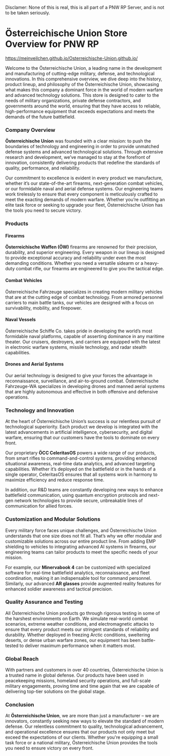 Disclamer: None of this is real, this is all part of a PNW RP Server, and is not to be taken seriously.
# Österreichische Union Store Overview for PNW RP
https://meinveilchen.github.io/Osterreichische-Union.github.io/

Welcome to the Österreichische Union, a leading name in the development and manufacturing of cutting-edge military, defense, and technological innovations. In this comprehensive overview, we dive deep into the history, product lineup, and philosophy of the Österreichische Union, showcasing what makes this company a dominant force in the world of modern warfare and advanced technology solutions. This store is designed to cater to the needs of military organizations, private defense contractors, and governments around the world, ensuring that they have access to reliable, high-performance equipment that exceeds expectations and meets the demands of the future battlefield.

### Company Overview

**Österreichische Union** was founded with a clear mission: to push the boundaries of technology and engineering in order to provide unmatched defense systems and advanced technological solutions. Through extensive research and development, we’ve managed to stay at the forefront of innovation, consistently delivering products that redefine the standards of quality, performance, and reliability.

Our commitment to excellence is evident in every product we manufacture, whether it’s our state-of-the-art firearms, next-generation combat vehicles, or our formidable naval and aerial defense systems. Our engineering teams work tirelessly to ensure that every component is meticulously crafted to meet the exacting demands of modern warfare. Whether you’re outfitting an elite task force or seeking to upgrade your fleet, Österreichische Union has the tools you need to secure victory.

### Products

#### Firearms

**Österreichische Waffen (ÖW)** firearms are renowned for their precision, durability, and superior engineering. Every weapon in our lineup is designed to provide exceptional accuracy and reliability under even the most demanding conditions. Whether you need a versatile sidearm or a heavy-duty combat rifle, our firearms are engineered to give you the tactical edge.
  
#### Combat Vehicles

Österreichische Fahrzeuge specializes in creating modern military vehicles that are at the cutting edge of combat technology. From armored personnel carriers to main battle tanks, our vehicles are designed with a focus on survivability, mobility, and firepower.
  
#### Naval Vessels

Österreichische Schiffe Co. takes pride in developing the world’s most formidable naval platforms, capable of asserting dominance in any maritime theater. Our cruisers, destroyers, and carriers are equipped with the latest in electronic warfare systems, missile technology, and radar stealth capabilities.
  
#### Drones and Aerial Systems

Our aerial technology is designed to give your forces the advantage in reconnaissance, surveillance, and air-to-ground combat. Österreichische Fahrzeuge-WA specializes in developing drones and manned aerial systems that are highly autonomous and effective in both offensive and defensive operations.
  
### Technology and Innovation

At the heart of Österreichische Union’s success is our relentless pursuit of technological superiority. Each product we develop is integrated with the latest advancements in artificial intelligence, cybersecurity, and digital warfare, ensuring that our customers have the tools to dominate on every front.

Our proprietary **ÖCC CeleritasOS** powers a wide range of our products, from smart rifles to command-and-control systems, providing enhanced situational awareness, real-time data analytics, and advanced targeting capabilities. Whether it’s deployed on the battlefield or in the hands of a single operator, CeleritasOS ensures that all systems work in harmony to maximize efficiency and reduce response time.

In addition, our R&D teams are constantly developing new ways to enhance battlefield communication, using quantum encryption protocols and next-gen network technologies to provide secure, unbreakable lines of communication for allied forces.

### Customization and Modular Solutions

Every military force faces unique challenges, and Österreichische Union understands that one size does not fit all. That’s why we offer modular and customizable solutions across our entire product line. From adding EMP shielding to vehicles to integrating advanced AI systems in firearms, our engineering teams can tailor products to meet the specific needs of your mission.

For example, our **Minervabook 4** can be customized with specialized software for real-time battlefield analytics, reconnaissance, and fleet coordination, making it an indispensable tool for command personnel. Similarly, our advanced **AR glasses** provide augmented reality features for enhanced soldier awareness and tactical precision.

### Quality Assurance and Testing

All Österreichische Union products go through rigorous testing in some of the harshest environments on Earth. We simulate real-world combat scenarios, extreme weather conditions, and electromagnetic attacks to ensure that every product meets our stringent standards of reliability and durability. Whether deployed in freezing Arctic conditions, sweltering deserts, or dense urban warfare zones, our equipment has been battle-tested to deliver maximum performance when it matters most.

### Global Reach

With partners and customers in over 40 countries, Österreichische Union is a trusted name in global defense. Our products have been used in peacekeeping missions, homeland security operations, and full-scale military engagements, proving time and time again that we are capable of delivering top-tier solutions on the global stage.

### Conclusion

At **Österreichische Union**, we are more than just a manufacturer – we are innovators, constantly seeking new ways to elevate the standard of modern defense. Our relentless commitment to quality, technological advancement, and operational excellence ensures that our products not only meet but exceed the expectations of our clients. Whether you're equipping a small task force or a national military, Österreichische Union provides the tools you need to ensure victory on every front.
